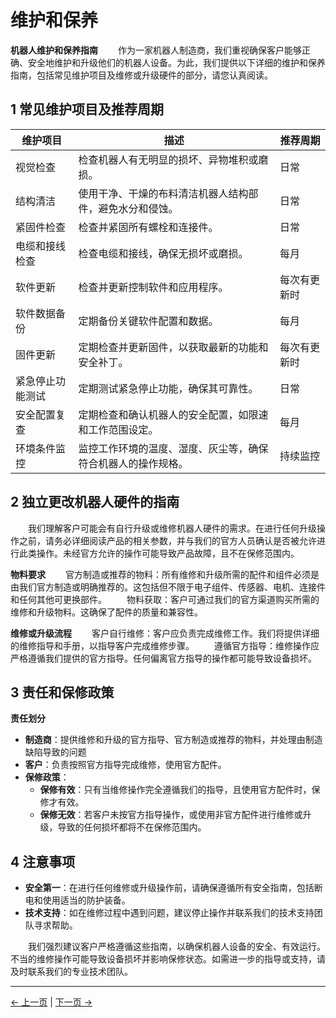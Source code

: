 # 维护和保养
**机器人维护和保养指南**
&emsp;&emsp;作为一家机器人制造商，我们重视确保客户能够正确、安全地维护和升级他们的机器人设备。为此，我们提供以下详细的维护和保养指南，包括常见维护项目及维修或升级硬件的部分，请您认真阅读。

## 1 常见维护项目及推荐周期
  
<!--<style>table {
        width:100%;
        table-layout: fixed; 
        }
        td {  
            word-break:break-all;
           
        }
</style>-->

|维护项目|描述|推荐周期|
|----|-----|-----|
|视觉检查|检查机器人有无明显的损坏、异物堆积或磨损。|日常|
|结构清洁|使用干净、干燥的布料清洁机器人结构部件，避免水分和侵蚀。|日常|
|紧固件检查|检查并紧固所有螺栓和连接件。|日常|
|电缆和接线检查|检查电缆和接线，确保无损坏或磨损。|每月|
|软件更新|检查并更新控制软件和应用程序。|每次有更新时|
|软件数据备份|定期备份关键软件配置和数据。|每月|
|固件更新|定期检查并更新固件，以获取最新的功能和安全补丁。|每次有更新时|
|紧急停止功能测试|定期测试紧急停止功能，确保其可靠性。|日常|
|安全配置复查|定期检查和确认机器人的安全配置，如限速和工作范围设定。|每月|
|环境条件监控|监控工作环境的温度、湿度、灰尘等，确保符合机器人的操作规格。|持续监控|

<!-- <table>
  <tr>
    <th>维护项目</th>
    <th>描述</th>
    <th>推荐周期</th>
  </tr>

  <tr>
    <td>视觉检查</td>
    <td>检查机器人有无明显的损坏、异物堆积或磨损。</td>
    <td>日常</td>
  </tr>

  <tr>
    <td>结构清洁</td>
    <td>使用干净、干燥的布料清洁机器人结构部件。避免水分和侵蚀性清洁剂。</td>
    <td>日常</td>

  </tr>

  <tr>
    <td>紧固件检查</td>
    <td>检查并紧固所有螺栓和连接件。</td>
    <td>日常</td>   
  </tr>
  
  <tr>
    <td>电缆和接线检查</td>
    <td>检查电缆和接线，确保无损坏或磨损。</td>
    <td>每月</td>  
  </tr>

  <tr>
    <td>软件更新</td>
    <td>检查并更新控制软件和应用程序。</td>
    <td>每次有更新时</td>  
  </tr>

  <tr>
    <td>软件数据备份</td>
    <td>定期备份关键软件配置和数据。</td>
    <td>每月</td>  
  </tr>

  <tr>
    <td>固件更新</td>
    <td>定期检查并更新固件，以获取最新的功能和安全补丁。</td>
    <td>每次有更新时</td>  
  </tr>

  <tr>
    <td>紧急停止功能测试</td>
    <td>定期测试紧急停止功能，确保其可靠性。</td>
    <td>每月</td>  
  </tr>

  <tr>
    <td>安全配置复查</td>
    <td>定期检查和确认机器人的安全配置，如限速和工作范围设定</td>
    <td>每月</td>  
  </tr>

  <tr>
    <td>环境条件监控</td>
    <td>监控工作环境的温度、湿度、灰尘等，确保符合机器人的操作规格。</td>
    <td>持续监控</td>  
  </tr>

</table> -->

## 2 独立更改机器人硬件的指南
&emsp;&emsp;我们理解客户可能会有自行升级或维修机器人硬件的需求。在进行任何升级操作之前，请务必详细阅读产品的相关参数，并与我们的官方人员确认是否被允许进行此类操作。未经官方允许的操作可能导致产品故障，且不在保修范围内。

**物料要求**
&emsp;&emsp;官方制造或推荐的物料：所有维修和升级所需的配件和组件必须是由我们官方制造或明确推荐的。这包括但不限于电子组件、传感器、电机、连接件和任何其他可更换部件。
&emsp;&emsp;物料获取：客户可通过我们的官方渠道购买所需的维修和升级物料。这确保了配件的质量和兼容性。

**维修或升级流程**
&emsp;&emsp;客户自行维修：客户应负责完成维修工作。我们将提供详细的维修指导和手册，以指导客户完成维修步骤。
&emsp;&emsp;遵循官方指导：维修操作应严格遵循我们提供的官方指导。任何偏离官方指导的操作都可能导致设备损坏。

## 3 责任和保修政策
**责任划分**
* **制造商**：提供维修和升级的官方指导、官方制造或推荐的物料，并处理由制造缺陷导致的问题
* **客户**：负责按照官方指导完成维修，使用官方配件。
* **保修政策**：
  * **保修有效**：只有当维修操作完全遵循我们的指导，且使用官方配件时，保修才有效。
  * **保修无效**：若客户未按官方指导操作，或使用非官方配件进行维修或升级，导致的任何损坏都将不在保修范围内。
  
## 4 注意事项
* **安全第一**：在进行任何维修或升级操作前，请确保遵循所有安全指南，包括断电和使用适当的防护装备。
* **技术支持**：如在维修过程中遇到问题，建议停止操作并联系我们的技术支持团队寻求帮助。


&emsp;&emsp;我们强烈建议客户严格遵循这些指南，以确保机器人设备的安全、有效运行。不当的维修操作可能导致设备损坏并影响保修状态。如需进一步的指导或支持，请及时联系我们的专业技术团队。





---
[← 上一页](3.2-TransportandStorage.md) | [下一页 → ](3.4-FAQsandSolutions.md)